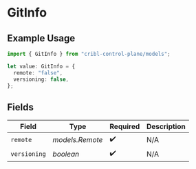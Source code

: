 # GitInfo

## Example Usage

```typescript
import { GitInfo } from "cribl-control-plane/models";

let value: GitInfo = {
  remote: "false",
  versioning: false,
};
```

## Fields

| Field              | Type               | Required           | Description        |
| ------------------ | ------------------ | ------------------ | ------------------ |
| `remote`           | *models.Remote*    | :heavy_check_mark: | N/A                |
| `versioning`       | *boolean*          | :heavy_check_mark: | N/A                |